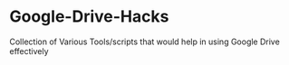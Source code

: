 # Google-Drive-Hacks
Collection of Various Tools/scripts that would help in using Google Drive effectively
